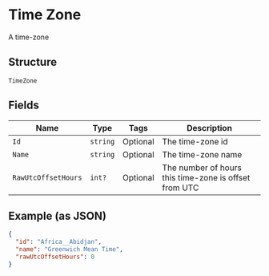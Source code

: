 
# Time Zone

A time-zone

## Structure

`TimeZone`

## Fields

| Name | Type | Tags | Description |
|  --- | --- | --- | --- |
| `Id` | `string` | Optional | The time-zone id |
| `Name` | `string` | Optional | The time-zone name |
| `RawUtcOffsetHours` | `int?` | Optional | The number of hours this time-zone is offset from UTC |

## Example (as JSON)

```json
{
  "id": "Africa__Abidjan",
  "name": "Greenwich Mean Time",
  "rawUtcOffsetHours": 0
}
```

